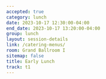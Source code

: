 ```yaml
---
accepted: true
category: lunch
date: 2023-10-17 12:30:00-04:00
end_date: 2023-10-17 13:20:00-04:00
group: lunch
layout: session-details
link: /catering-menus/
room: Grand Ballroom I
sitemap: false
title: Early Lunch
track: t1
---
```

